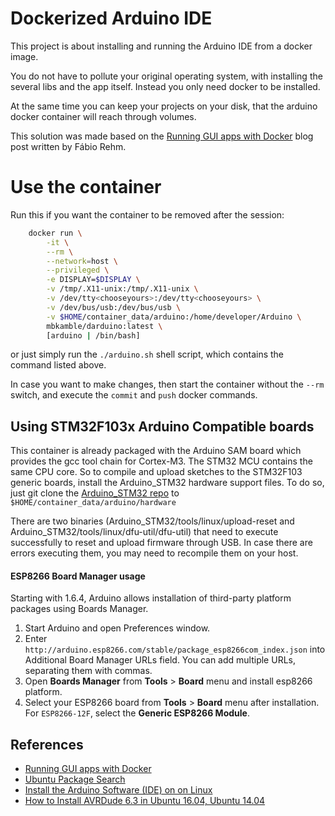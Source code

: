 Dockerized Arduino IDE
======================

This project is about installing and running the Arduino IDE from a docker image.

You do not have to pollute your original operating system,
with installing the several libs and the app itself.
Instead you only need docker to be installed.

At the same time you can keep your projects on your disk,
that the arduino docker container will reach through volumes.

This solution was made based on the
[Running GUI apps with Docker](http://fabiorehm.com/blog/2014/09/11/running-gui-apps-with-docker/)
blog post written by Fábio Rehm.

# Use the container

Run this if you want the container to be removed after the session:

```bash
    docker run \
        -it \
        --rm \
        --network=host \
        --privileged \
        -e DISPLAY=$DISPLAY \
        -v /tmp/.X11-unix:/tmp/.X11-unix \
        -v /dev/tty<chooseyours>:/dev/tty<chooseyours> \
        -v /dev/bus/usb:/dev/bus/usb \
        -v $HOME/container_data/arduino:/home/developer/Arduino \
        mbkamble/darduino:latest \
        [arduino | /bin/bash]
```

or just simply run the `./arduino.sh` shell script, which contains the command listed above.

In case you want to make changes, then start the container without the `--rm` switch, 
and execute the `commit` and `push` docker commands.

## Using STM32F103x Arduino Compatible boards

This container is already packaged with the Arduino SAM board which provides the gcc tool chain for Cortex-M3. The STM32 MCU contains the same CPU core. So to compile and upload sketches to the STM32F103 generic boards, install the Arduino_STM32 hardware support files. To do so, just git clone the [Arduino_STM32 repo](https://github.com/mbkamble/Arduino_STM32) to `$HOME/container_data/arduino/hardware`

There are two binaries (Arduino_STM32/tools/linux/upload-reset and Arduino_STM32/tools/linux/dfu-util/dfu-util) that need to execute successfully to reset and upload firmware through USB. In case there are errors executing them, you may need to recompile them on your host.

#### ESP8266 Board Manager usage

Starting with 1.6.4, Arduino allows installation of third-party platform packages using Boards Manager.

1. Start Arduino and open Preferences window.
2. Enter `http://arduino.esp8266.com/stable/package_esp8266com_index.json`
   into Additional Board Manager URLs field.
   You can add multiple URLs, separating them with commas.
3. Open __Boards Manager__ from __Tools__ > __Board__ menu and install esp8266 platform.
4. Select your ESP8266 board from __Tools__ > __Board__ menu after installation.
   For `ESP8266-12F`, select the __Generic ESP8266 Module__.


## References

- [Running GUI apps with Docker](http://fabiorehm.com/blog/2014/09/11/running-gui-apps-with-docker/)
- [Ubuntu Package Search](http://packages.ubuntu.com/)
- [Install the Arduino Software (IDE) on on Linux](https://www.arduino.cc/en/Guide/Linux/)
- [How to Install AVRDude 6.3 in Ubuntu 16.04, Ubuntu 14.04](http://ubuntuhandbook.org/index.php/2017/01/install-avrdude-6-4-ubuntu-16-04/)
